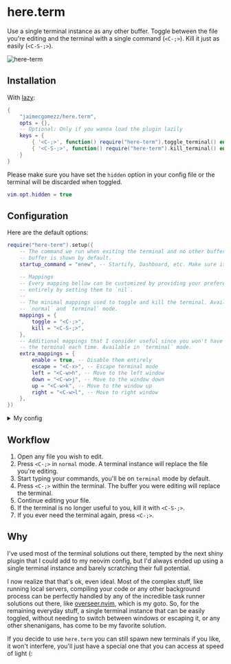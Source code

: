 # here.term

Use a single terminal instance as any other buffer. Toggle between the file you're editing and the terminal with a single command (`<C-;>`). Kill it just as easily (`<C-S-;>`).

![here-term](https://github.com/user-attachments/assets/f11c1456-e299-4b17-9eb4-b710015b0c52)


## Installation

With [lazy](https://github.com/folke/lazy.nvim):
```lua
{
    "jaimecgomezz/here.term",
    opts = {},
    -- Optional: Only if you wanna load the plugin lazily
    keys = {
        { '<C-;>', function() require("here-term").toggle_terminal() end, desc = "Toggle terminal", mode = { "n", "t" } },
        { '<C-S-;>', function() require("here-term").kill_terminal() end, desc = "Kill terminal", mode = { "n", "t" } },
    }
}
```

Please make sure you have set the `hidden` option in your config file or the terminal will be discarded when toggled. 
```lua
vim.opt.hidden = true
```


## Configuration

Here are the default options:
```lua
require("here-term").setup({
    -- The command we run when exiting the terminal and no other buffers are listed. An empty
    -- buffer is shown by default. 
    startup_command = "enew", -- Startify, Dashboard, etc. Make sure it has been loaded before `here.term`.

    -- Mappings
    -- Every mapping bellow can be customized by providing your prefered combo, or disabled
    -- entirely by setting them to `nil`.
    --
    -- The minimal mappings used to toggle and kill the terminal. Available in
    -- `normal` and `terminal` mode.
    mappings = {
        toggle = "<C-;>",
        kill = "<C-S-;>",
    },
    -- Additional mappings that I consider useful since you won't have to escape (<C-\><C-n>)
    -- the terminal each time. Available in `terminal` mode.
    extra_mappings = {
        enable = true, -- Disable them entirely
        escape = "<C-x>", -- Escape terminal mode
        left = "<C-w>h", -- Move to the left window
        down = "<C-w>j", -- Move to the window down
        up = "<C-w>k", -- Move to the window up
        right = "<C-w>l", -- Move to right window
    },
})
```

<details>
<summary>My config</summary>


- [vim-startify](https://github.com/mhinz/vim-startify): My preferred start page plugin.
- [flatten.nvim](https://github.com/willothy/flatten.nvim): Prevent nesting terminal sessions withim neovim. Incredible stuff!

```lua
{
    "jaimecgomezz/here.term",
    dependencies = {
        { "mhinz/vim-startify" },
        { "willothy/flatten.nvim", config = true, priority = 1001, },
    },
    opts = { 
        startup_command = "Startify",
    },
},

```
</details>

## Workflow

1. Open any file you wish to edit.
2. Press `<C-;>` in `normal` mode. A terminal instance will replace the file you're editing.
3. Start typing your commands, you'll be on `terminal` mode by default.
4. Press `<C-;>` within the terminal. The buffer you were editing will replace the terminal.
5. Continue editing your file.
6. If the terminal is no longer useful to you, kill it with `<C-S-;>`.
7. If you ever need the terminal again, press `<C-;>`.


## Why

I've used most of the terminal solutions out there, tempted by the next shiny plugin that I could add to my neovim config, but I'd always ended up using a single terminal instance and barely scratching their full potential.

I now realize that that's ok, even ideal. Most of the complex stuff, like running local servers, compiling your code or any other background process can be perfectly handled by any of the incredible task runner solutions out there, like [overseer.nvim](https://github.com/stevearc/overseer.nvim), which is my goto. So, for the remaining everyday stuff, a single terminal instance that can be easily toggled, without needing to switch between windows or escaping it, or any other shenanigans, has come to be my favorite solution.

If you decide to use `here.term` you can still spawn new terminals if you like, it won't interfere, you'll just have a special one that you can access at speed of light (:
